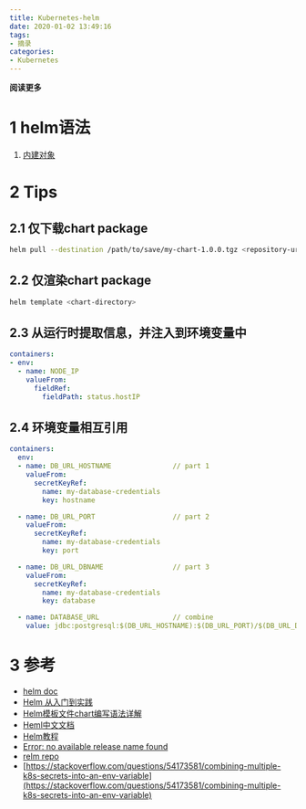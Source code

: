 ```yaml
---
title: Kubernetes-helm
date: 2020-01-02 13:49:16
tags: 
- 摘录
categories: 
- Kubernetes
---
```


**阅读更多**

<!--more-->

# 1 helm语法

1. [内建对象](https://helm.sh/docs/topics/chart_template_guide/builtin_objects/)

# 2 Tips

## 2.1 仅下载chart package

```sh
helm pull --destination /path/to/save/my-chart-1.0.0.tgz <repository-url>/<chart-name>
```

## 2.2 仅渲染chart package

```sh
helm template <chart-directory>
```

## 2.3 从运行时提取信息，并注入到环境变量中

```yaml
containers:
- env:
  - name: NODE_IP
    valueFrom:
      fieldRef:
        fieldPath: status.hostIP
```

## 2.4 环境变量相互引用

```yaml
containers:
  env:
  - name: DB_URL_HOSTNAME               // part 1
    valueFrom:
      secretKeyRef:
        name: my-database-credentials
        key: hostname

  - name: DB_URL_PORT                   // part 2
    valueFrom:
      secretKeyRef:
        name: my-database-credentials
        key: port

  - name: DB_URL_DBNAME                 // part 3
    valueFrom:
      secretKeyRef:
        name: my-database-credentials
        key: database

  - name: DATABASE_URL                  // combine
    value: jdbc:postgresql:$(DB_URL_HOSTNAME):$(DB_URL_PORT)/$(DB_URL_DBNAME)

```

# 3 参考

* [helm doc](https://helm.sh/docs/)
* [Helm 从入门到实践](https://www.jianshu.com/p/4bd853a8068b)
* [Helm模板文件chart编写语法详解](https://blog.51cto.com/qujunorz/2421328)
* [Heml中文文档](https://whmzsu.github.io/helm-doc-zh-cn/chart_template_guide/control_structures-zh_cn.html)
* [Helm教程](https://www.cnblogs.com/lyc94620/p/10945430.html)
* [Error: no available release name found](https://www.jianshu.com/p/5eb3ee63a250)
* [relm repo](https://github.com/helm/charts/tree/master/incubator)
* [https://stackoverflow.com/questions/54173581/combining-multiple-k8s-secrets-into-an-env-variable](https://stackoverflow.com/questions/54173581/combining-multiple-k8s-secrets-into-an-env-variable)
